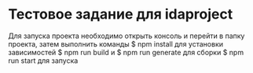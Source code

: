 # Тестовое задание для idaproject

Для запуска проекта необходимо открыть консоль и перейти в папку проекта, затем выполнить команды
$ npm install для установки зависимостей
$ npm run build и $ npm run generate для сборки
$ npm run start для запуска
